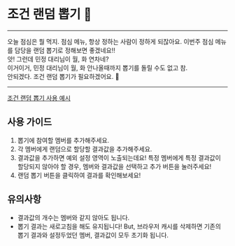 # 조건 랜덤 뽑기 🫣
---

오늘 점심은 뭘 먹지. 점심 메뉴, 항상 정하는 사람이 정하게 되잖아요.
이번주 점심 메뉴를 담당을 랜덤 뽑기로 정해보면 좋겠네요!!  
앗! 그런데 민정 대리님이 월, 화 연차네?  
이거이거, 민정 대리님이 월, 화 안나올때까지 뽑기를 돌릴 수도 없고 참.  
안되겠다. 조건 랜덤 뽑기가 필요하겠어요. 🍣

---

[조건 랜덤 뽑기 사용 예시](/conditional-random-result.gif)

## 사용 가이드

1. 뽑기에 참여할 멤버를 추가해주세요. 
2. 각 멤버에게 랜덤으로 할당할 결과값을 추가해주세요. 
3. 결과값을 추가하면 예외 설정 영역이 노출되는데요! 특정 멤버에게 특정 결과값이 할당되지 않아야 할 경우, 멤버와 결과값을 선택하고 추가 버튼을 눌러주세요!
4. 랜덤 뽑기 버튼을 클릭하여 결과를 확인해보세요!

## 유의사항

- 결과값의 개수는 멤버와 같지 않아도 됩니다.
- 뽑기 결과는 새로고침을 해도 유지됩니다! But, 브라우저 캐시를 삭제하면 기존의 뽑기 결과와 설정두었던 멤버, 결과값이 모두 초기화 됩니다.